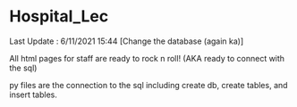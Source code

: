 # Hospital_Lec

Last Update : 6/11/2021 15:44
[Change the database (again ka)]

All html pages for staff are ready to rock n roll!
(AKA ready to connect with the sql)

py files are the connection to the sql including create db, create tables, and insert tables.
